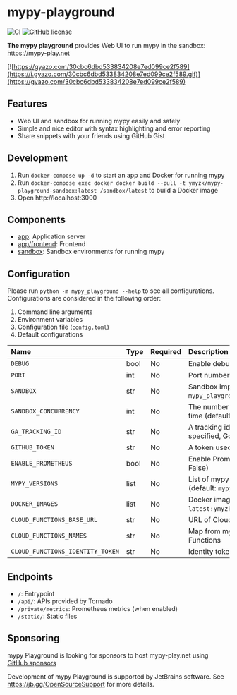 # mypy-playground

![CI](https://github.com/ymyzk/mypy-playground/workflows/CI/badge.svg)
[![GitHub license](https://img.shields.io/badge/license-MIT-blue.svg)](https://github.com/ymyzk/mypy-playground/blob/master/LICENSE)

**The mypy playground** provides Web UI to run mypy in the sandbox: https://mypy-play.net

[![https://gyazo.com/30cbc6dbd533834208e7ed099ce2f589](https://i.gyazo.com/30cbc6dbd533834208e7ed099ce2f589.gif)](https://gyazo.com/30cbc6dbd533834208e7ed099ce2f589)

## Features
- Web UI and sandbox for running mypy easily and safely
- Simple and nice editor with syntax highlighting and error reporting
- Share snippets with your friends using GitHub Gist

## Development
1. Run `docker-compose up -d` to start an app and Docker for running mypy
2. Run `docker-compose exec docker docker build --pull -t ymyzk/mypy-playground-sandbox:latest /sandbox/latest` to build a Docker image
3. Open http://localhost:3000

## Components
- [app](app): Application server
- [app/frontend](app/frontend): Frontend
- [sandbox](sandbox): Sandbox environments for running mypy

## Configuration
Please run `python -m mypy_playground --help` to see all configurations.
Configurations are considered in the following order:

1. Command line arguments
2. Environment variables
3. Configuration file (`config.toml`)
4. Default configurations

| Name | Type | Required | Description |
|:-----|:-----|:---------|:------------|
| `DEBUG` | bool | No | Enable debug mode (default: False) |
| `PORT` | int | No | Port number (default: 8080) |
| `SANDBOX` | str | No | Sandbox implementation to use (default: `mypy_playground.sandbox.docker.DockerSandbox`) |
| `SANDBOX_CONCURRENCY` | int | No | The number of running sandboxes at the same time (default: 3) |
| `GA_TRACKING_ID` | str | No | A tracking id for Google Analytics. If not specified, Google Analytics is disabled. |
| `GITHUB_TOKEN` | str | No | A token used to create gists |
| `ENABLE_PROMETHEUS` | bool | No | Enable Prometheus metrics endpoint (default: False) |
| `MYPY_VERSIONS` | list | No | List of mypy versions used by a sandbox (default: `mypy latest:latest`) |
| `DOCKER_IMAGES` | list | No | Docker images used by sandbox (default: `latest:ymyzk/mypy-playground-sandbox:latest`) |
| `CLOUD_FUNCTIONS_BASE_URL` | str | No | URL of Cloud Functions without function name |
| `CLOUD_FUNCTIONS_NAMES` | str | No | Map from mypy version ID to name of Cloud Functions |
| `CLOUD_FUNCTIONS_IDENTITY_TOKEN` | str | No | Identity token for development purpose |

## Endpoints
- `/`: Entrypoint
- `/api/`: APIs provided by Tornado
- `/private/metrics`: Prometheus metrics (when enabled)
- `/static/`: Static files

## Sponsoring
mypy Playground is looking for sponsors to host mypy-play.net using [GitHub sponsors](https://github.com/sponsors/ymyzk)

Development of mypy Playground is supported by JetBrains software. See https://jb.gg/OpenSourceSupport for more details.
